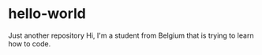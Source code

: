 # hello-world
Just another repository
Hi, I'm a student from Belgium that is trying to learn how to code.
